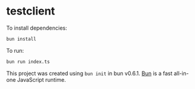 # testclient

To install dependencies:

```bash
bun install
```

To run:

```bash
bun run index.ts
```

This project was created using `bun init` in bun v0.6.1. [Bun](https://bun.sh) is a fast all-in-one JavaScript runtime.
